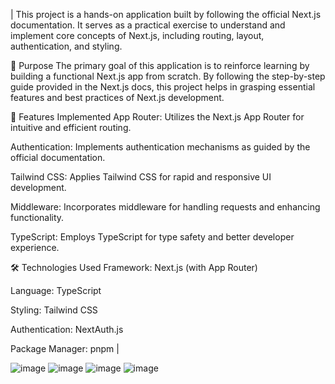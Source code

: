 | This project is a hands-on application built by following the official Next.js documentation. It serves as a practical exercise to understand and implement core concepts of Next.js, including routing, layout, authentication, and styling.​

🧠 Purpose
The primary goal of this application is to reinforce learning by building a functional Next.js app from scratch. By following the step-by-step guide provided in the Next.js docs, this project helps in grasping essential features and best practices of Next.js development.​

🚀 Features Implemented
App Router: Utilizes the Next.js App Router for intuitive and efficient routing.

Authentication: Implements authentication mechanisms as guided by the official documentation.

Tailwind CSS: Applies Tailwind CSS for rapid and responsive UI development.

Middleware: Incorporates middleware for handling requests and enhancing functionality.

TypeScript: Employs TypeScript for type safety and better developer experience.​

🛠 Technologies Used
Framework: Next.js (with App Router)

Language: TypeScript

Styling: Tailwind CSS

Authentication: NextAuth.js

Package Manager: pnpm​  |

![image](https://github.com/user-attachments/assets/05db1428-7096-445a-9144-f89802287708)
![image](https://github.com/user-attachments/assets/91a0ff3d-feb9-4f16-95c1-1657fb4c7a97)
![image](https://github.com/user-attachments/assets/2b5cff5d-d324-4ed7-b381-552c3b575b8d)
![image](https://github.com/user-attachments/assets/ebf4b6cd-4b47-482d-8fc6-a44592490f1d)


